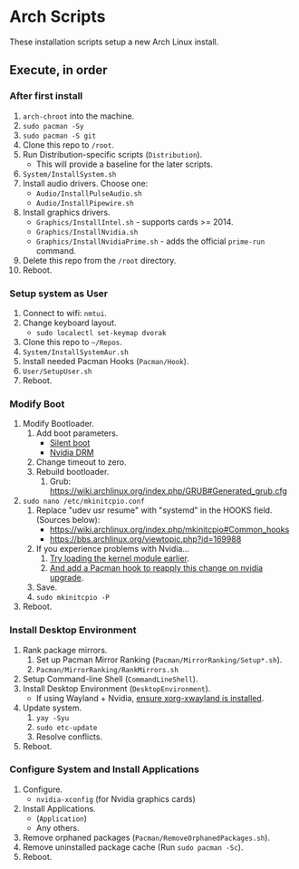 # Arch Scripts

These installation scripts setup a new Arch Linux install.

## Execute, in order

### After first install

1. `arch-chroot` into the machine.
2. `sudo pacman -Sy`
3. `sudo pacman -S git`
4. Clone this repo to `/root`.
5. Run Distribution-specific scripts (`Distribution`).
    * This will provide a baseline for the later scripts.
6. `System/InstallSystem.sh`
7. Install audio drivers. Choose one:
    * `Audio/InstallPulseAudio.sh`
    * `Audio/InstallPipewire.sh`
8. Install graphics drivers.
    * `Graphics/InstallIntel.sh` - supports cards >= 2014.
    * `Graphics/InstallNvidia.sh`
    * `Graphics/InstallNvidiaPrime.sh` - adds the official `prime-run` command.
9. Delete this repo from the `/root` directory.
10. Reboot.

### Setup system as User

1. Connect to wifi: `nmtui`.
2. Change keyboard layout.
    * `sudo localectl set-keymap dvorak`
3. Clone this repo to `~/Repos`.
4. `System/InstallSystemAur.sh`
5. Install needed Pacman Hooks (`Pacman/Hook`).
6. `User/SetupUser.sh`
7. Reboot.

### Modify Boot

1. Modify Bootloader.
    1. Add boot parameters.
        * [Silent boot](https://wiki.archlinux.org/index.php/silent_boot#Kernel_parameters)
        * [Nvidia DRM](https://wiki.archlinux.org/title/NVIDIA#DRM_kernel_mode_setting)
    2. Change timeout to zero.
    3. Rebuild bootloader.
        1. Grub: https://wiki.archlinux.org/index.php/GRUB#Generated_grub.cfg
2. `sudo nano /etc/mkinitcpio.conf`
    1. Replace "udev usr resume" with "systemd" in the HOOKS field. (Sources below):
        * https://wiki.archlinux.org/index.php/mkinitcpio#Common_hooks
        * https://bbs.archlinux.org/viewtopic.php?id=169988
    2. If you experience problems with Nvidia...
        1. [Try loading the kernel module earlier](https://wiki.archlinux.org/title/NVIDIA#Early_loading).
        2. [And add a Pacman hook to reapply this change on nvidia upgrade](https://wiki.archlinux.org/title/NVIDIA#pacman_hook).
    3. Save.
    4. `sudo mkinitcpio -P`
6. Reboot.

### Install Desktop Environment

1. Rank package mirrors.
    1. Set up Pacman Mirror Ranking (`Pacman/MirrorRanking/Setup*.sh`).
    2. `Pacman/MirrorRanking/RankMirrors.sh`
2. Setup Command-line Shell (`CommandLineShell`).
3. Install Desktop Environment (`DesktopEnvironment`).
    * If using Wayland + Nvidia, [ensure xorg-xwayland is installed](https://wiki.archlinux.org/title/Wayland#XWayland).
4. Update system.
    1. `yay -Syu`
    2. `sudo etc-update`
    3. Resolve conflicts.
5. Reboot.

### Configure System and Install Applications

1. Configure.
    * `nvidia-xconfig` (for Nvidia graphics cards)
2. Install Applications.
    * (`Application`)
    * Any others.
3. Remove orphaned packages (`Pacman/RemoveOrphanedPackages.sh`).
4. Remove uninstalled package cache (Run `sudo pacman -Sc`).
5. Reboot.
